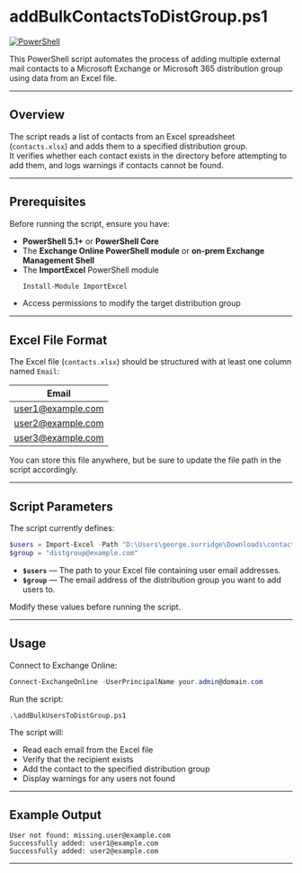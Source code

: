 # addBulkContactsToDistGroup.ps1

[![PowerShell](https://img.shields.io/badge/PowerShell-5.1+-blue?logo=powershell&logoColor=white)](https://learn.microsoft.com/en-us/powershell/)

This PowerShell script automates the process of adding multiple external mail contacts to a Microsoft Exchange or Microsoft 365 distribution group using data from an Excel file.

---

## Overview

The script reads a list of contacts from an Excel spreadsheet (`contacts.xlsx`) and adds them to a specified distribution group.  
It verifies whether each contact exists in the directory before attempting to add them, and logs warnings if contacts cannot be found.

---

## Prerequisites

Before running the script, ensure you have:

- **PowerShell 5.1+** or **PowerShell Core**  
- The **Exchange Online PowerShell module** or **on-prem Exchange Management Shell**
- The **ImportExcel** PowerShell module  
  ```powershell
  Install-Module ImportExcel
- Access permissions to modify the target distribution group

---

## Excel File Format

The Excel file (`contacts.xlsx`) should be structured with at least one column named `Email`:


 | Email |
|--------|
| user1@example.com |
| user2@example.com |
| user3@example.com |

You can store this file anywhere, but be sure to update the file path in the script accordingly.

---

## Script Parameters

The script currently defines:
```powershell
$users = Import-Excel -Path "D:\Users\george.surridge\Downloads\contacts.xlsx"
$group = "distgroup@example.com"
```
- **`$users`** — The path to your Excel file containing user email addresses.  
- **`$group`** — The email address of the distribution group you want to add users to.

Modify these values before running the script.

---

## Usage

Connect to Exchange Online:
```powershell
Connect-ExchangeOnline -UserPrincipalName your.admin@domain.com
```
Run the script:
```powersehll
.\addBulkUsersToDistGroup.ps1
```
The script will:
- Read each email from the Excel file
- Verify that the recipient exists
- Add the contact to the specified distribution group
- Display warnings for any users not found

---

## Example Output

```
User not found: missing.user@example.com
Successfully added: user1@example.com
Successfully added: user2@example.com
```

---
